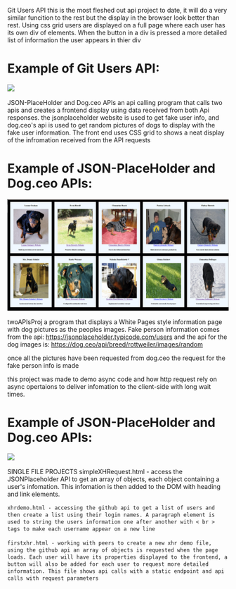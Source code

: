 
Git Users API
 this is the most fleshed out api project to date, it will do a very similar funcition to the rest but the display in the browser look better than rest. Using css grid users are displayed on a full page where each user has its own div of elements. When the button in a div is pressed a more detailed list of information the user appears in thier div

 # Example of Git Users API:

 ![](gitusers.gif)


JSON-PlaceHolder and Dog.ceo APIs
an api calling program that calls two apis and creates a frontend display using data received from both Api responses. the jsonplaceholder website is used to get fake user info, and dog.ceo's api is used to get random pictures of dogs to display with the fake user information. The front end uses CSS grid to shows a neat display of the infromation received from the API requests 

 # Example of JSON-PlaceHolder and Dog.ceo APIs:

 ![](jpdc.gif)

twoAPIsProj 
a program that displays a White Pages style information page with dog pictures as the peoples images. Fake person information comes from the api:
https://jsonplaceholder.typicode.com/users
and the api for the dog images is:
https://dog.ceo/api/breed/rottweiler/images/random

once all the pictures have been requested from dog.ceo the request for the fake person info is made

this project was made to demo async code and how http request rely on async opertaions to deliver infomation to the client-side with long wait times.

 # Example of JSON-PlaceHolder and Dog.ceo APIs:

 ![](twoapis.gif)

SINGLE FILE PROJECTS
    simpleXHRequest.html - access the JSONPlaceholder API to get an array of objects, each object containing a user's infomation. This infomation is then added to the DOM with heading and link elements.

    xhrdemo.html - accessing the github api to get a list of users and then create a list using their login names. A paragraph element is used to string the users information one after another with < br > tags to make each username appear on a new line 

    firstxhr.html - working with peers to create a new xhr demo file, using the github api an array of objects is requested when the page loads. Each user will have its properties displayed to the frontend, a button will also be added for each user to request more detailed information. This file shows api calls with a static endpoint and api calls with request parameters